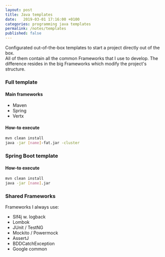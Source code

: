 ```yaml
---
layout: post
title: Java templates
date:   2019-03-01 17:16:00 +0100
categories: programming java templates
permalink: /notes/templates
published: false
---
```


Configurated out-of-the-box templates to start a project directly out of the box.  
All of them contain all the common Frameworks that I use to develop. The difference resides in the big Frameworks which modify the project's structure.  

### Full template
#### Main frameworks
* Maven
* Spring
* Vertx

#### How-to execute
``` bash
mvn clean install  
java -jar [name]-fat.jar -cluster
```  
<!--more-->
### Spring Boot template
#### How-to execute
``` bash
mvn clean install
java -jar [name].jar  
```

### Shared Frameworks  
Frameworks I always use:
* Slf4j w. logback  
* Lombok  
* JUnit / TestNG
* Mockito / Powermock
* AssertJ
* BDDCatchException
* Google common

